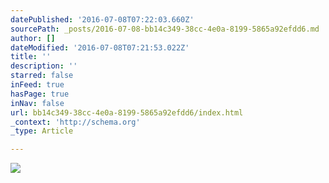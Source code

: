 ```yaml
---
datePublished: '2016-07-08T07:22:03.660Z'
sourcePath: _posts/2016-07-08-bb14c349-38cc-4e0a-8199-5865a92efdd6.md
author: []
dateModified: '2016-07-08T07:21:53.022Z'
title: ''
description: ''
starred: false
inFeed: true
hasPage: true
inNav: false
url: bb14c349-38cc-4e0a-8199-5865a92efdd6/index.html
_context: 'http://schema.org'
_type: Article

---
```

![](https://the-grid-user-content.s3-us-west-2.amazonaws.com/71050c80-beae-49e0-9da5-ca0279741b6a.jpg)